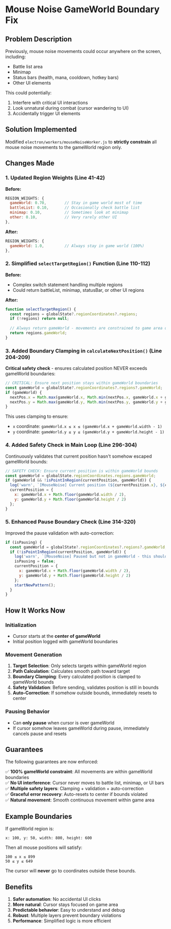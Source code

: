 # Mouse Noise GameWorld Boundary Fix

## Problem Description
Previously, mouse noise movements could occur anywhere on the screen, including:
- Battle list area
- Minimap
- Status bars (health, mana, cooldown, hotkey bars)
- Other UI elements

This could potentially:
1. Interfere with critical UI interactions
2. Look unnatural during combat (cursor wandering to UI)
3. Accidentally trigger UI elements

## Solution Implemented
Modified `electron/workers/mouseNoiseWorker.js` to **strictly constrain** all mouse noise movements to the gameWorld region only.

## Changes Made

### 1. Updated Region Weights (Line 41-42)
**Before:**
```javascript
REGION_WEIGHTS: {
  gameWorld: 0.70,        // Stay in game world most of time
  battleList: 0.10,       // Occasionally check battle list
  minimap: 0.10,          // Sometimes look at minimap
  other: 0.10,            // Very rarely other UI
},
```

**After:**
```javascript
REGION_WEIGHTS: {
  gameWorld: 1.0,         // Always stay in game world (100%)
},
```

### 2. Simplified `selectTargetRegion()` Function (Line 110-112)
**Before:**
- Complex switch statement handling multiple regions
- Could return battleList, minimap, statusBar, or other UI regions

**After:**
```javascript
function selectTargetRegion() {
  const regions = globalState?.regionCoordinates?.regions;
  if (!regions) return null;
  
  // Always return gameWorld - movements are constrained to game area only
  return regions.gameWorld;
}
```

### 3. Added Boundary Clamping in `calculateNextPosition()` (Line 204-209)
**Critical safety check** - ensures calculated position NEVER exceeds gameWorld boundaries:

```javascript
// CRITICAL: Ensure next position stays within gameWorld boundaries
const gameWorld = globalState?.regionCoordinates?.regions?.gameWorld;
if (gameWorld) {
  nextPos.x = Math.max(gameWorld.x, Math.min(nextPos.x, gameWorld.x + gameWorld.width - 1));
  nextPos.y = Math.max(gameWorld.y, Math.min(nextPos.y, gameWorld.y + gameWorld.height - 1));
}
```

This uses clamping to ensure:
- `x` coordinate: `gameWorld.x ≤ x ≤ (gameWorld.x + gameWorld.width - 1)`
- `y` coordinate: `gameWorld.y ≤ y ≤ (gameWorld.y + gameWorld.height - 1)`

### 4. Added Safety Check in Main Loop (Line 296-304)
Continuously validates that current position hasn't somehow escaped gameWorld bounds:

```javascript
// SAFETY CHECK: Ensure current position is within gameWorld bounds
const gameWorld = globalState.regionCoordinates.regions.gameWorld;
if (gameWorld && !isPointInRegion(currentPosition, gameWorld)) {
  log('warn', `[MouseNoise] Current position (${currentPosition.x}, ${currentPosition.y}) is outside gameWorld! Resetting to center.`);
  currentPosition = {
    x: gameWorld.x + Math.floor(gameWorld.width / 2),
    y: gameWorld.y + Math.floor(gameWorld.height / 2)
  };
}
```

### 5. Enhanced Pause Boundary Check (Line 314-320)
Improved the pause validation with auto-correction:

```javascript
if (isPausing) {
  const gameWorld = globalState?.regionCoordinates?.regions?.gameWorld;
  if (!isPointInRegion(currentPosition, gameWorld)) {
    log('warn', `[MouseNoise] Paused but not in gameWorld - this should not happen! Resetting.`);
    isPausing = false;
    currentPosition = {
      x: gameWorld.x + Math.floor(gameWorld.width / 2),
      y: gameWorld.y + Math.floor(gameWorld.height / 2)
    };
    startNewPattern();
  }
}
```

## How It Works Now

### Initialization
- Cursor starts at the **center of gameWorld**
- Initial position logged with gameWorld boundaries

### Movement Generation
1. **Target Selection**: Only selects targets within gameWorld region
2. **Path Calculation**: Calculates smooth path toward target
3. **Boundary Clamping**: Every calculated position is clamped to gameWorld bounds
4. **Safety Validation**: Before sending, validates position is still in bounds
5. **Auto-Correction**: If somehow outside bounds, immediately resets to center

### Pausing Behavior
- Can **only pause** when cursor is over gameWorld
- If cursor somehow leaves gameWorld during pause, immediately cancels pause and resets

## Guarantees

The following guarantees are now enforced:

✅ **100% gameWorld constraint**: All movements are within gameWorld boundaries  
✅ **No UI interference**: Cursor never moves to battle list, minimap, or UI bars  
✅ **Multiple safety layers**: Clamping + validation + auto-correction  
✅ **Graceful error recovery**: Auto-resets to center if bounds violated  
✅ **Natural movement**: Smooth continuous movement within game area  

## Example Boundaries

If gameWorld region is:
```
x: 100, y: 50, width: 800, height: 600
```

Then all mouse positions will satisfy:
```
100 ≤ x ≤ 899
50 ≤ y ≤ 649
```

The cursor will **never** go to coordinates outside these bounds.

## Benefits

1. **Safer automation**: No accidental UI clicks
2. **More natural**: Cursor stays focused on game area
3. **Predictable behavior**: Easy to understand and debug
4. **Robust**: Multiple layers prevent boundary violations
5. **Performance**: Simplified logic is more efficient
